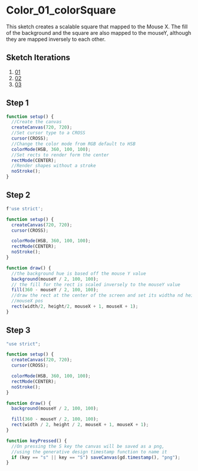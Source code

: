# Color_01_colorSquare

This sketch creates a scalable square that mapped to the Mouse X. The fill of the background and the square are also mapped to the mouseY, although they are mapped inversely to each other.

## Sketch Iterations

1. [01](_01/index.html)
2. [02](_02/index.html)
3. [03](_03/index.html)

## Step 1

```js
function setup() {
  //Create the canvas
  createCanvas(720, 720);
  //Set cursor type to a CROSS
  cursor(CROSS);
  //Change the color mode from RGB default to HSB
  colorMode(HSB, 360, 100, 100);
  //Set rects to render form the center
  rectMode(CENTER);
  //Render shapes without a stroke
  noStroke();
}
```

## Step 2

```js
f'use strict';

function setup() {
  createCanvas(720, 720);
  cursor(CROSS);

  colorMode(HSB, 360, 100, 100);
  rectMode(CENTER);
  noStroke();
}

function draw() {
  //the background hue is based off the mouse Y value
  background(mouseY / 2, 100, 100);
  // the fill for the rect is scaled inversely to the mouseY value
  fill(360 - mouseY / 2, 100, 100);
  //draw the rect at the center of the screen and set its widtha nd height based off the
  //mouseX pos
  rect(width/2, height/2, mouseX + 1, mouseX + 1);
}
```

## Step 3

```js
"use strict";

function setup() {
  createCanvas(720, 720);
  cursor(CROSS);

  colorMode(HSB, 360, 100, 100);
  rectMode(CENTER);
  noStroke();
}

function draw() {
  background(mouseY / 2, 100, 100);

  fill(360 - mouseY / 2, 100, 100);
  rect(width / 2, height / 2, mouseX + 1, mouseX + 1);
}

function keyPressed() {
  //On pressing the S key the canvas will be saved as a png,
  //using the generative design timestamp function to name it
  if (key == "s" || key == "S") saveCanvas(gd.timestamp(), "png");
}
```
